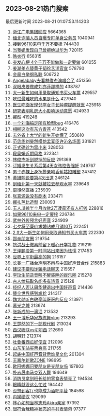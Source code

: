 ## 2023-08-21热门搜索 
最后更新时间 2023-08-21 01:07:53.114203 
1. [浙江广电集团回应](https://s.weibo.com/weibo?q=%23%E6%B5%99%E6%B1%9F%E5%B9%BF%E7%94%B5%E9%9B%86%E5%9B%A2%E5%9B%9E%E5%BA%94%23&t=31&band_rank=1&Refer=top) 5664365
1. [缅北诈骗人员自曝专盯单身公务员](https://s.weibo.com/weibo?q=%23%E7%BC%85%E5%8C%97%E8%AF%88%E9%AA%97%E4%BA%BA%E5%91%98%E8%87%AA%E6%9B%9D%E4%B8%93%E7%9B%AF%E5%8D%95%E8%BA%AB%E5%85%AC%E5%8A%A1%E5%91%98%23&t=31&band_rank=2&Refer=top) 1040941
1. [接到96110来电千万不要挂](https://s.weibo.com/weibo?q=%23%E6%8E%A5%E5%88%B096110%E6%9D%A5%E7%94%B5%E5%8D%83%E4%B8%87%E4%B8%8D%E8%A6%81%E6%8C%82%23&t=31&band_rank=3&Refer=top) 744430
1. [当我姐发现自己曾拒绝过华为](https://s.weibo.com/weibo?q=%23%E5%BD%93%E6%88%91%E5%A7%90%E5%8F%91%E7%8E%B0%E8%87%AA%E5%B7%B1%E6%9B%BE%E6%8B%92%E7%BB%9D%E8%BF%87%E5%8D%8E%E4%B8%BA%23&t=31&band_rank=12&Refer=top) 720115
1. [皓衣行](https://s.weibo.com/weibo?q=%E7%9A%93%E8%A1%A3%E8%A1%8C&t=31&band_rank=4&Refer=top) 656315
1. [突发心梗 4个千万不能做和一定要做](https://s.weibo.com/weibo?q=%E7%AA%81%E5%8F%91%E5%BF%83%E6%A2%97%204%E4%B8%AA%E5%8D%83%E4%B8%87%E4%B8%8D%E8%83%BD%E5%81%9A%E5%92%8C%E4%B8%80%E5%AE%9A%E8%A6%81%E5%81%9A&t=31&band_rank=14&Refer=top) 601055
1. [姜潮差点替黄子韬徐艺洋官宣](https://s.weibo.com/weibo?q=%23%E5%A7%9C%E6%BD%AE%E5%B7%AE%E7%82%B9%E6%9B%BF%E9%BB%84%E5%AD%90%E9%9F%AC%E5%BE%90%E8%89%BA%E6%B4%8B%E5%AE%98%E5%AE%A3%23&t=31&band_rank=5&Refer=top) 578790
1. [金晨白举纲私联](https://s.weibo.com/weibo?q=%23%E9%87%91%E6%99%A8%E7%99%BD%E4%B8%BE%E7%BA%B2%E7%A7%81%E8%81%94%23&t=31&band_rank=6&Refer=top) 506722
1. [Angelababy去看林俊杰演唱会了](https://s.weibo.com/weibo?q=%23Angelababy%E5%8E%BB%E7%9C%8B%E6%9E%97%E4%BF%8A%E6%9D%B0%E6%BC%94%E5%94%B1%E4%BC%9A%E4%BA%86%23&t=31&band_rank=7&Refer=top) 451356
1. [双眼皮要做成刘亦菲那样的](https://s.weibo.com/weibo?q=%23%E5%8F%8C%E7%9C%BC%E7%9A%AE%E8%A6%81%E5%81%9A%E6%88%90%E5%88%98%E4%BA%A6%E8%8F%B2%E9%82%A3%E6%A0%B7%E7%9A%84%23&t=31&band_rank=50&Refer=top) 438787
1. [大一新生如何用录取通知书买火车票](https://s.weibo.com/weibo?q=%23%E5%A4%A7%E4%B8%80%E6%96%B0%E7%94%9F%E5%A6%82%E4%BD%95%E7%94%A8%E5%BD%95%E5%8F%96%E9%80%9A%E7%9F%A5%E4%B9%A6%E4%B9%B0%E7%81%AB%E8%BD%A6%E7%A5%A8%23&t=31&band_rank=8&Refer=top) 429557
1. [吃过最难吃的水果是什么](https://s.weibo.com/weibo?q=%23%E5%90%83%E8%BF%87%E6%9C%80%E9%9A%BE%E5%90%83%E7%9A%84%E6%B0%B4%E6%9E%9C%E6%98%AF%E4%BB%80%E4%B9%88%23&t=31&band_rank=9&Refer=top) 427940
1. [医生吃面发现邻座女子长肿瘤提醒就医](https://s.weibo.com/weibo?q=%23%E5%8C%BB%E7%94%9F%E5%90%83%E9%9D%A2%E5%8F%91%E7%8E%B0%E9%82%BB%E5%BA%A7%E5%A5%B3%E5%AD%90%E9%95%BF%E8%82%BF%E7%98%A4%E6%8F%90%E9%86%92%E5%B0%B1%E5%8C%BB%23&t=31&band_rank=10&Refer=top) 425918
1. [研究表明乳房大小影响运动意愿](https://s.weibo.com/weibo?q=%23%E7%A0%94%E7%A9%B6%E8%A1%A8%E6%98%8E%E4%B9%B3%E6%88%BF%E5%A4%A7%E5%B0%8F%E5%BD%B1%E5%93%8D%E8%BF%90%E5%8A%A8%E6%84%8F%E6%84%BF%23&t=31&band_rank=11&Refer=top) 424933
1. [娜然](https://s.weibo.com/weibo?q=%E5%A8%9C%E7%84%B6&t=31&band_rank=13&Refer=top) 419248
1. [一个刘海搞定所有脸型bug](https://s.weibo.com/weibo?q=%E4%B8%80%E4%B8%AA%E5%88%98%E6%B5%B7%E6%90%9E%E5%AE%9A%E6%89%80%E6%9C%89%E8%84%B8%E5%9E%8Bbug&t=31&band_rank=15&Refer=top) 416476
1. [相柳这次有东方青苍](https://s.weibo.com/weibo?q=%23%E7%9B%B8%E6%9F%B3%E8%BF%99%E6%AC%A1%E6%9C%89%E4%B8%9C%E6%96%B9%E9%9D%92%E8%8B%8D%23&t=31&band_rank=16&Refer=top) 413542
1. [去外省上大学的新生开始慌了](https://s.weibo.com/weibo?q=%23%E5%8E%BB%E5%A4%96%E7%9C%81%E4%B8%8A%E5%A4%A7%E5%AD%A6%E7%9A%84%E6%96%B0%E7%94%9F%E5%BC%80%E5%A7%8B%E6%85%8C%E4%BA%86%23&t=31&band_rank=20&Refer=top) 350610
1. [范丞丞刘昊然模仿孟宴臣许沁名场面](https://s.weibo.com/weibo?q=%23%E8%8C%83%E4%B8%9E%E4%B8%9E%E5%88%98%E6%98%8A%E7%84%B6%E6%A8%A1%E4%BB%BF%E5%AD%9F%E5%AE%B4%E8%87%A3%E8%AE%B8%E6%B2%81%E5%90%8D%E5%9C%BA%E9%9D%A2%23&t=31&band_rank=17&Refer=top) 331921
1. [正式确诊为雷小米](https://s.weibo.com/weibo?q=%23%E6%AD%A3%E5%BC%8F%E7%A1%AE%E8%AF%8A%E4%B8%BA%E9%9B%B7%E5%B0%8F%E7%B1%B3%23&t=31&band_rank=18&Refer=top) 328053
1. [段奥娟近期风格](https://s.weibo.com/weibo?q=%23%E6%AE%B5%E5%A5%A5%E5%A8%9F%E8%BF%91%E6%9C%9F%E9%A3%8E%E6%A0%BC%23&t=31&band_rank=19&Refer=top) 322341
1. [林俊杰听到脱掉的反应](https://s.weibo.com/weibo?q=%23%E6%9E%97%E4%BF%8A%E6%9D%B0%E5%90%AC%E5%88%B0%E8%84%B1%E6%8E%89%E7%9A%84%E5%8F%8D%E5%BA%94%23&t=31&band_rank=24&Refer=top) 291369
1. [订婚发生关系后第4天女孩控告强奸](https://s.weibo.com/weibo?q=%23%E8%AE%A2%E5%A9%9A%E5%8F%91%E7%94%9F%E5%85%B3%E7%B3%BB%E5%90%8E%E7%AC%AC4%E5%A4%A9%E5%A5%B3%E5%AD%A9%E6%8E%A7%E5%91%8A%E5%BC%BA%E5%A5%B8%23&t=31&band_rank=21&Refer=top) 249767
1. [男子赤裸上身抚摸亲吻香蕉姑娘雕塑](https://s.weibo.com/weibo?q=%23%E7%94%B7%E5%AD%90%E8%B5%A4%E8%A3%B8%E4%B8%8A%E8%BA%AB%E6%8A%9A%E6%91%B8%E4%BA%B2%E5%90%BB%E9%A6%99%E8%95%89%E5%A7%91%E5%A8%98%E9%9B%95%E5%A1%91%23&t=31&band_rank=22&Refer=top) 247412
1. [黄旭熙说要第4次出道](https://s.weibo.com/weibo?q=%23%E9%BB%84%E6%97%AD%E7%86%99%E8%AF%B4%E8%A6%81%E7%AC%AC4%E6%AC%A1%E5%87%BA%E9%81%93%23&t=31&band_rank=23&Refer=top) 246124
1. [到缅北第一天就被拉去参观水牢](https://s.weibo.com/weibo?q=%23%E5%88%B0%E7%BC%85%E5%8C%97%E7%AC%AC%E4%B8%80%E5%A4%A9%E5%B0%B1%E8%A2%AB%E6%8B%89%E5%8E%BB%E5%8F%82%E8%A7%82%E6%B0%B4%E7%89%A2%23&t=31&band_rank=25&Refer=top) 239646
1. [周翊然直播](https://s.weibo.com/weibo?q=%E5%91%A8%E7%BF%8A%E7%84%B6%E7%9B%B4%E6%92%AD&t=31&band_rank=26&Refer=top) 235939
1. [张真源说没有剧本](https://s.weibo.com/weibo?q=%23%E5%BC%A0%E7%9C%9F%E6%BA%90%E8%AF%B4%E6%B2%A1%E6%9C%89%E5%89%A7%E6%9C%AC%23&t=31&band_rank=27&Refer=top) 233471
1. [娜扎芭比造型](https://s.weibo.com/weibo?q=%23%E5%A8%9C%E6%89%8E%E8%8A%AD%E6%AF%94%E9%80%A0%E5%9E%8B%23&t=31&band_rank=28&Refer=top) 230093
1. [无人瓜摊半个月收款2万凌晨还有人打钱](https://s.weibo.com/weibo?q=%23%E6%97%A0%E4%BA%BA%E7%93%9C%E6%91%8A%E5%8D%8A%E4%B8%AA%E6%9C%88%E6%94%B6%E6%AC%BE2%E4%B8%87%E5%87%8C%E6%99%A8%E8%BF%98%E6%9C%89%E4%BA%BA%E6%89%93%E9%92%B1%23&t=31&band_rank=29&Refer=top) 228816
1. [如果96110来电一定要接](https://s.weibo.com/weibo?q=%23%E5%A6%82%E6%9E%9C96110%E6%9D%A5%E7%94%B5%E4%B8%80%E5%AE%9A%E8%A6%81%E6%8E%A5%23&t=31&band_rank=30&Refer=top) 226784
1. [武林外传预言好声音](https://s.weibo.com/weibo?q=%23%E6%AD%A6%E6%9E%97%E5%A4%96%E4%BC%A0%E9%A2%84%E8%A8%80%E5%A5%BD%E5%A3%B0%E9%9F%B3%23&t=31&band_rank=31&Refer=top) 224909
1. [七夕将至廉价求婚钻戒月销10万](https://s.weibo.com/weibo?q=%23%E4%B8%83%E5%A4%95%E5%B0%86%E8%87%B3%E5%BB%89%E4%BB%B7%E6%B1%82%E5%A9%9A%E9%92%BB%E6%88%92%E6%9C%88%E9%94%8010%E4%B8%87%23&t=31&band_rank=35&Refer=top) 222451
1. [2 #大一新生如何用录取通知书买火车票](https://s.weibo.com/weibo?q=2%20%23%E5%A4%A7%E4%B8%80%E6%96%B0%E7%94%9F%E5%A6%82%E4%BD%95%E7%94%A8%E5%BD%95%E5%8F%96%E9%80%9A%E7%9F%A5%E4%B9%A6%E4%B9%B0%E7%81%AB%E8%BD%A6%E7%A5%A8&t=31&band_rank=32&Refer=top) 222330
1. [那辛朋友圈](https://s.weibo.com/weibo?q=%23%E9%82%A3%E8%BE%9B%E6%9C%8B%E5%8F%8B%E5%9C%88%23&t=31&band_rank=33&Refer=top) 219754
1. [抗洪战士撤离前留下暖心开学礼物](https://s.weibo.com/weibo?q=%23%E6%8A%97%E6%B4%AA%E6%88%98%E5%A3%AB%E6%92%A4%E7%A6%BB%E5%89%8D%E7%95%99%E4%B8%8B%E6%9A%96%E5%BF%83%E5%BC%80%E5%AD%A6%E7%A4%BC%E7%89%A9%23&t=31&band_rank=15&Refer=top) 219219
1. [王泽鹏没第一时间站出来因为怯懦](https://s.weibo.com/weibo?q=%23%E7%8E%8B%E6%B3%BD%E9%B9%8F%E6%B2%A1%E7%AC%AC%E4%B8%80%E6%97%B6%E9%97%B4%E7%AB%99%E5%87%BA%E6%9D%A5%E5%9B%A0%E4%B8%BA%E6%80%AF%E6%87%A6%23&t=31&band_rank=34&Refer=top) 217453
1. [世界上军衔最高的狗](https://s.weibo.com/weibo?q=%E4%B8%96%E7%95%8C%E4%B8%8A%E5%86%9B%E8%A1%94%E6%9C%80%E9%AB%98%E7%9A%84%E7%8B%97&t=31&band_rank=34&Refer=top) 216157
1. [长春一广播台声明不再与中国好声音合作](https://s.weibo.com/weibo?q=%23%E9%95%BF%E6%98%A5%E4%B8%80%E5%B9%BF%E6%92%AD%E5%8F%B0%E5%A3%B0%E6%98%8E%E4%B8%8D%E5%86%8D%E4%B8%8E%E4%B8%AD%E5%9B%BD%E5%A5%BD%E5%A3%B0%E9%9F%B3%E5%90%88%E4%BD%9C%23&t=31&band_rank=36&Refer=top) 215883
1. [建议不要和诈骗电话聊天](https://s.weibo.com/weibo?q=%23%E5%BB%BA%E8%AE%AE%E4%B8%8D%E8%A6%81%E5%92%8C%E8%AF%88%E9%AA%97%E7%94%B5%E8%AF%9D%E8%81%8A%E5%A4%A9%23&t=31&band_rank=47&Refer=top) 215557
1. [李玟生前录音叫不醒装睡的娱乐圈](https://s.weibo.com/weibo?q=%23%E6%9D%8E%E7%8E%9F%E7%94%9F%E5%89%8D%E5%BD%95%E9%9F%B3%E5%8F%AB%E4%B8%8D%E9%86%92%E8%A3%85%E7%9D%A1%E7%9A%84%E5%A8%B1%E4%B9%90%E5%9C%88%23&t=31&band_rank=38&Refer=top) 215278
1. [古人给猫取名能多有诗意](https://s.weibo.com/weibo?q=%23%E5%8F%A4%E4%BA%BA%E7%BB%99%E7%8C%AB%E5%8F%96%E5%90%8D%E8%83%BD%E5%A4%9A%E6%9C%89%E8%AF%97%E6%84%8F%23&t=31&band_rank=37&Refer=top) 215128
1. [经纪人否认周华健退出中国好声音](https://s.weibo.com/weibo?q=%23%E7%BB%8F%E7%BA%AA%E4%BA%BA%E5%90%A6%E8%AE%A4%E5%91%A8%E5%8D%8E%E5%81%A5%E9%80%80%E5%87%BA%E4%B8%AD%E5%9B%BD%E5%A5%BD%E5%A3%B0%E9%9F%B3%23&t=31&band_rank=40&Refer=top) 214436
1. [替全世界感到尴尬](https://s.weibo.com/weibo?q=%23%E6%9B%BF%E5%85%A8%E4%B8%96%E7%95%8C%E6%84%9F%E5%88%B0%E5%B0%B4%E5%B0%AC%23&t=31&band_rank=41&Refer=top) 214317
1. [魏大勋听白敬亭叫哥哥的反应](https://s.weibo.com/weibo?q=%23%E9%AD%8F%E5%A4%A7%E5%8B%8B%E5%90%AC%E7%99%BD%E6%95%AC%E4%BA%AD%E5%8F%AB%E5%93%A5%E5%93%A5%E7%9A%84%E5%8F%8D%E5%BA%94%23&t=31&band_rank=44&Refer=top) 213971
1. [慕光之城](https://s.weibo.com/weibo?q=%E6%85%95%E5%85%89%E4%B9%8B%E5%9F%8E&t=31&band_rank=43&Refer=top) 213674
1. [张新成的一滴泪](https://s.weibo.com/weibo?q=%23%E5%BC%A0%E6%96%B0%E6%88%90%E7%9A%84%E4%B8%80%E6%BB%B4%E6%B3%AA%23&t=31&band_rank=44&Refer=top) 213532
1. [王一博乐华家族练舞vlog](https://s.weibo.com/weibo?q=%23%E7%8E%8B%E4%B8%80%E5%8D%9A%E4%B9%90%E5%8D%8E%E5%AE%B6%E6%97%8F%E7%BB%83%E8%88%9Evlog%23&t=31&band_rank=46&Refer=top) 213293
1. [王楚然的下一部现代剧](https://s.weibo.com/weibo?q=%23%E7%8E%8B%E6%A5%9A%E7%84%B6%E7%9A%84%E4%B8%8B%E4%B8%80%E9%83%A8%E7%8E%B0%E4%BB%A3%E5%89%A7%23&t=31&band_rank=46&Refer=top) 213024
1. [西汉姆联vs切尔西](https://s.weibo.com/weibo?q=%23%E8%A5%BF%E6%B1%89%E5%A7%86%E8%81%94vs%E5%88%87%E5%B0%94%E8%A5%BF%23&t=31&band_rank=39&Refer=top) 212690
1. [胡明轩](https://s.weibo.com/weibo?q=%E8%83%A1%E6%98%8E%E8%BD%A9&t=31&band_rank=45&Refer=top) 212374
1. [吐鲁番西瓜好便宜](https://s.weibo.com/weibo?q=%E5%90%90%E9%B2%81%E7%95%AA%E8%A5%BF%E7%93%9C%E5%A5%BD%E4%BE%BF%E5%AE%9C&t=31&band_rank=48&Refer=top) 212096
1. [山东车站买票身高](https://s.weibo.com/weibo?q=%23%E5%B1%B1%E4%B8%9C%E8%BD%A6%E7%AB%99%E4%B9%B0%E7%A5%A8%E8%BA%AB%E9%AB%98%23&t=31&band_rank=50&Refer=top) 211755
1. [起底中国好声音背后灿星文化](https://s.weibo.com/weibo?q=%23%E8%B5%B7%E5%BA%95%E4%B8%AD%E5%9B%BD%E5%A5%BD%E5%A3%B0%E9%9F%B3%E8%83%8C%E5%90%8E%E7%81%BF%E6%98%9F%E6%96%87%E5%8C%96%23&t=31&band_rank=42&Refer=top) 201304
1. [王嘉尔新歌ZONE](https://s.weibo.com/weibo?q=%23%E7%8E%8B%E5%98%89%E5%B0%94%E6%96%B0%E6%AD%8CZONE%23&t=31&band_rank=43&Refer=top) 198695
1. [欧阳娜娜问耍朋友是交朋友吗](https://s.weibo.com/weibo?q=%23%E6%AC%A7%E9%98%B3%E5%A8%9C%E5%A8%9C%E9%97%AE%E8%80%8D%E6%9C%8B%E5%8F%8B%E6%98%AF%E4%BA%A4%E6%9C%8B%E5%8F%8B%E5%90%97%23&t=31&band_rank=28&Refer=top) 197803
1. [朴志晟李马克双人舞](https://s.weibo.com/weibo?q=%23%E6%9C%B4%E5%BF%97%E6%99%9F%E6%9D%8E%E9%A9%AC%E5%85%8B%E5%8F%8C%E4%BA%BA%E8%88%9E%23&t=31&band_rank=41&Refer=top) 194649
1. [消防员拿到班长给的零食表情亮了](https://s.weibo.com/weibo?q=%23%E6%B6%88%E9%98%B2%E5%91%98%E6%8B%BF%E5%88%B0%E7%8F%AD%E9%95%BF%E7%BB%99%E7%9A%84%E9%9B%B6%E9%A3%9F%E8%A1%A8%E6%83%85%E4%BA%AE%E4%BA%86%23&t=31&band_rank=45&Refer=top) 194534
1. [眼睛就没这么忙过](https://s.weibo.com/weibo?q=%E7%9C%BC%E7%9D%9B%E5%B0%B1%E6%B2%A1%E8%BF%99%E4%B9%88%E5%BF%99%E8%BF%87&t=31&band_rank=49&Refer=top) 194442
1. [没想到客厅也能成为酒吧平替](https://s.weibo.com/weibo?q=%23%E6%B2%A1%E6%83%B3%E5%88%B0%E5%AE%A2%E5%8E%85%E4%B9%9F%E8%83%BD%E6%88%90%E4%B8%BA%E9%85%92%E5%90%A7%E5%B9%B3%E6%9B%BF%23&t=31&band_rank=49&Refer=top) 184598
1. [内娱硬汉](https://s.weibo.com/weibo?q=%23%E5%86%85%E5%A8%B1%E7%A1%AC%E6%B1%89%23&t=31&band_rank=29&Refer=top) 129099
1. [林心如想当林志玲Akira亲家](https://s.weibo.com/weibo?q=%23%E6%9E%97%E5%BF%83%E5%A6%82%E6%83%B3%E5%BD%93%E6%9E%97%E5%BF%97%E7%8E%B2Akira%E4%BA%B2%E5%AE%B6%23&t=31&band_rank=47&Refer=top) 97392
1. [很符合我精神状态的羊村表情包](https://s.weibo.com/weibo?q=%E5%BE%88%E7%AC%A6%E5%90%88%E6%88%91%E7%B2%BE%E7%A5%9E%E7%8A%B6%E6%80%81%E7%9A%84%E7%BE%8A%E6%9D%91%E8%A1%A8%E6%83%85%E5%8C%85&t=31&band_rank=50&Refer=top) 97377
